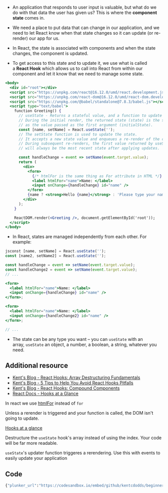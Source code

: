 -   An application that responds to user input is valuable, but what do we do with that data the user has given us? This is where the **component state** comes in.
    
-   We need a place to put data that can change in our application, and we need to let React know when that state changes so it can update (or re-render) our app for us.
    
-   In React, the state is associated with components and when the state changes, the component is updated.
    
-   To get access to this state and to update it, we use what is called a **React Hook** which allows us to call into React from within our component and let it know that we need to manage some state.

```jsx
<body>
  <div id="root"></div>
  <script src="https://unpkg.com/react@16.12.0/umd/react.development.js"></script>
  <script src="https://unpkg.com/react-dom@16.12.0/umd/react-dom.development.js"></script>
  <script src="https://unpkg.com/@babel/standalone@7.8.3/babel.js"></script>
  <script type="text/babel">
    function Greeting() {
      // useState - Returns a stateful value, and a function to update it.
      // During the initial render, the returned state (state) is the same
      // as the value passed as the first argument (initialState).
      const [name, setName] = React.useState('');
      // The setState function is used to update the state.
      // It accepts a new state value and enqueues a re-render of the component.
      // During subsequent re-renders, the first value returned by useState
      // will always be the most recent state after applying updates.

      const handleChange = event => setName(event.target.value);
      return (
        <div>
          <form>
            {/* htmlFor is the same thing as For attribute in HTML */}
            <label htmlFor="name">Name: </label>
            <input onChange={handleChange} id="name" />
          </form>
          {name ? <strong>Hello {name}</strong> : 'Please type your name'}
        </div>
      );
    }

    ReactDOM.render(<Greeting />, document.getElementById('root'));
  </script>
</body>
```

-   In React, states are managed independently from each other. For example:

```jsx
jsconst [name, setName] = React.useState('');
const [name2, setName2] = React.useState('');

const handleChange = event => setName(event.target.value);
const handleChange2 = event => setName(event.target.value);
// ...

<form>
  <label htmlFor="name">Name: </label>
  <input onChange={handleChange} id="name" />
</form>;

<form>
  <label htmlFor="name">Name: </label>
  <input onChange={handleChange2} id="name" />
</form>;

// ...
```

-   The state can be any type you want – you can `useState` with an array, `useState` an object, a number, a boolean, a string, whatever you need.

## Additional resource

-   [Kent's Blog - React Hooks: Array Destructuring Fundamentals](https://kentcdodds.com/blog/react-hooks-array-destructuring-fundamentals)
-   [Kent's Blog - 5 Tips to Help You Avoid React Hooks Pitfalls](https://kentcdodds.com/blog/react-hooks-pitfalls)
-   [Kent's Blog - React Hooks: Compound Components](https://kentcdodds.com/blog/compound-components-with-react-hooks)
-   [React Docs - Hooks at a Glance](https://reactjs.org/docs/hooks-overview.html)

In react we use [htmlFor](https://reactjs.org/docs/dom-elements.html#htmlfor) instead of `for`

Unless a rerender is triggered and your function is called, the DOM isn't going to update.

[Hooks at a glance](https://reactjs.org/docs/hooks-overview.html)

Destructure the `useState` hook's array instead of using the index. Your code will be far more readable.

`useState`'s updater function triggeres a rerendering. Use this with events to easily update your application

## Code
```bash
{"plunker_url":"https://codesandbox.io/embed/github/kentcdodds/beginners-guide-to-react/tree/codesandbox/12-state?fontsize=14&hidenavigation=1&theme=dark"}
```